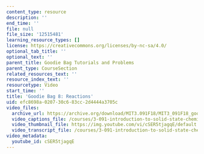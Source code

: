 ```yaml
---
content_type: resource
description: ''
end_time: ''
file: null
file_size: '12515481'
learning_resource_types: []
license: https://creativecommons.org/licenses/by-nc-sa/4.0/
optional_tab_title: ''
optional_text: ''
parent_title: Goodie Bag Tutorials and Problems
parent_type: CourseSection
related_resources_text: ''
resource_index_text: ''
resourcetype: Video
start_time: ''
title: 'Goodie Bag 8: Reactions'
uid: efc8698a-0207-30c6-83cc-2d4444a3705c
video_files:
  archive_url: https://archive.org/download/MIT3.091F18/MIT3_091F18_goodie_bag_8_300k.mp4
  video_captions_file: /courses/3-091-introduction-to-solid-state-chemistry-fall-2018/cSER5tjagqE_captions.webvtt
  video_thumbnail_file: https://img.youtube.com/vi/cSER5tjagqE/default.jpg
  video_transcript_file: /courses/3-091-introduction-to-solid-state-chemistry-fall-2018/cSER5tjagqE_transcript.pdf
video_metadata:
  youtube_id: cSER5tjagqE
---
```

